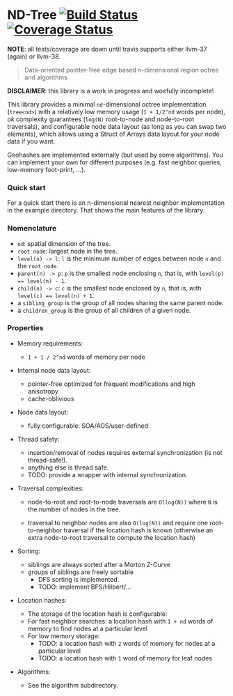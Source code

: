 # ND-Tree <a href="https://travis-ci.org/gnzlbg/ndtree" target="_blank">![Build Status][badge.Travis]</a> <a href="https://coveralls.io/r/gnzlbg/ndtree" target="_blank">![Coverage Status][badge.Coveralls]</a>

**NOTE**: all tests/coverage are down until travis supports either llvm-37
  (again) or llvm-38.

> Data-oriented pointer-free edge based n-dimensional region octree and algorithms

**DISCLAIMER**: this library is a work in progress and woefully incomplete!

This library provides a minimal `nd`-dimensional octree implementation
(`tree<nd>`) with a relatively low memory usage (`1 + 1/2^nd` words per node),
_ok_ complexity guarantees (`log(N)` root-to-node and node-to-root traversals),
and configurable node data layout (as long as you can swap two elements), which
allows using a Struct of Arrays data layout for your node data if you want.

Geohashes are implemented externally (but used by some algorithms). You can
implement your own for different purposes (e.g. fast neighbor queries,
low-memory foot-print, ...).


### Quick start

For a quick start there is an n-dimensional nearest neighbor implementation in
the example directory. That shows the main features of the library.

### Nomenclature

- `nd`: spatial dimension of the tree.
- `root node`: largest node in the tree.
- `level(n) -> l`: `l` is the minimum number of edges between node `n` and the `root node`.
- `parent(n) -> p`: `p` is the smallest node enclosing `n`, that is, with `level(p) == level(n) - 1`.
- `child(n) -> c`: `c` is the smallest node enclosed by `n`, that is, with `level(c) == level(n) + 1`.
- a `sibling_group` is the group of all nodes sharing the same parent node.
- a `children_group` is the group of all children of a given node.

### Properties

- Memory requirements:

  - `1 + 1 / 2^nd` words of memory per node

- Internal node data layout:

  - pointer-free optimized for frequent modifications and high anisotropy
  - cache-oblivious

- Node data layout:

  - fully configurable: SOA/AOS/user-defined

- Thread safety: 

  - insertion/removal of nodes requires external synchronization (is not thread-safe!).
  - anything else is thread safe.
  - TODO: provide a wrapper with internal synchronization.
  
- Traversal complexities:

  - node-to-root and root-to-node traversals are `O(log(N))` where `N` is the
    number of nodes in the tree.

  - traversal to neighbor nodes are also `O(log(N))` and require one
    root-to-neighbor traversal if the location hash is known (otherwise an extra
    node-to-root traversal to compute the location hash)

- Sorting:

  - siblings are always sorted after a Morton Z-Curve
  - groups of siblings are freely sortable
    - DFS sorting is implemented.
    - TODO: implement BFS/Hilbert/... 

- Location hashes:

  - The storage of the location hash is configurable:
  - For fast neighbor searches: a location hash with `1 + nd` words of memory to
    find nodes at a particular level
  - For low memory storage:
    - TODO: a location hash with `2` words of memory for nodes at a particular level
    - TODO: a location hash with `1` word of memory for leaf nodes

- Algorithms:

  - See the algorithm subdirectory.

<!-- Links -->
[badge.Travis]: https://travis-ci.org/gnzlbg/ndtree.svg?branch=master
[badge.Coveralls]: https://coveralls.io/repos/gnzlbg/ndtree/badge.svg?branch=master&service=github
